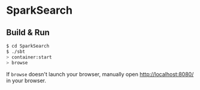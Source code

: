 # SparkSearch #

## Build & Run ##

```sh
$ cd SparkSearch
$ ./sbt
> container:start
> browse
```

If `browse` doesn't launch your browser, manually open [http://localhost:8080/](http://localhost:8080/) in your browser.
